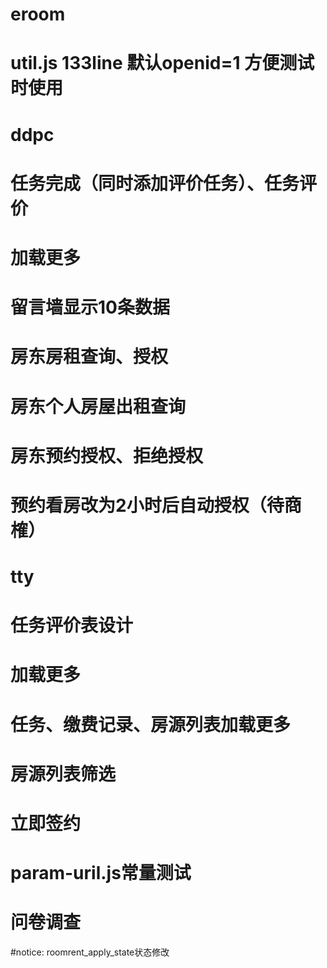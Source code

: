 # eroom
# util.js 133line 默认openid=1  方便测试时使用

# ddpc
# 任务完成（同时添加评价任务）、任务评价  
# 加载更多
# 留言墙显示10条数据
# 房东房租查询、授权
# 房东个人房屋出租查询
# 房东预约授权、拒绝授权
# 预约看房改为2小时后自动授权（待商榷）

# tty
# 任务评价表设计
# 加载更多
# 任务、缴费记录、房源列表加载更多
# 房源列表筛选
# 立即签约
# param-uril.js常量测试
# 问卷调查

#notice:  roomrent_apply_state状态修改
